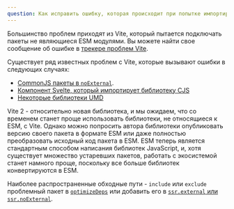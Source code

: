 ```yaml
---
question: Как исправить ошибку, которая происходит при попытке импортировать пакеты?
---
```


<!-- Большинство проблем приходят из Vite, который пытается подключать пакеты не являющиеся ESM модулями. Вы можете посмотреть полезные примеры в [репозитории Vite](https://github.com/vitejs/vite/issues). Обычным решением проблемы может стать перемещение пакета между секциями `dependencies` и `devDependencies` или попытаться добавить или убрать его из опции `optimizeDeps`. Пакеты, которые используют `exports` вместо `module.exports` будут вызывать ошибку – это известная [проблема в Vite](https://github.com/vitejs/vite/issues/2579). Также вы можете попросить автоа пакета поставлять также ESM версию модуля или даже переписать пакет полностью на ES модули.

Также вы должны добавить все компоненты Svelte в параметр `ssr.noExternal`. [Надеемся в будущем это будет происходить автоматически](https://github.com/sveltejs/kit/issues/904) при нахождении поля `svelte` в файле `package.json` внутри пакета. -->

Большинство проблем приходят из Vite, который пытается подключать пакеты не являющиеся ESM модулями. Вы можете найти свое сообщение об ошибке в [трекере проблем Vite](https://github.com/vitejs/vite/issues).

<!-- Наиболее распространенные решения - это переместить пакет из `dependencies` в `devDependencies` или попытаться `include` или `exclude` его в `optimizeDeps`. В настоящее время SvelteKit просит Vite собрать все ваши `dependencies` в общий бандл для упрощения развертывания в бессерверной среде. Но при перемещении зависимости в `devDependencies` Vite не будет собирать их в общий бандл. Это может решить проблемы, с которыми Vite сталкивается при попытке связать определенные библиотеки. Избегание связывания Vite особенно эффективно для `adapter-node` и `adapter-static`, где связывание не требуется, поскольку вы не работаете в бессерверной среде. Мы рассматриваем [лучшие альтернативы](https://github.com/sveltejs/kit/issues/1016), чтобы упростить эту настройку. -->

Существует ряд известных проблем с Vite, которые вызывают ошибки в следующих случаях:
<!-- - [Пакет использует `exports` вместо `module.exports`](https://github.com/vitejs/vite/issues/2579). -->
- [CommonJS пакеты в `noExternal`](https://github.com/vitejs/vite/issues/2579).
- [Компонент Svelte, который импортирует библиотеку CJS](https://github.com/vitejs/vite/issues/3024)
- [Некоторые библиотеки UMD](https://github.com/vitejs/vite/issues/2679)

<!-- Пакеты, которые используют `exports` вместо `module.exports`, в настоящее время не работают из-за [известной проблемы Vite](https://github.com/vitejs/vite/issues/2579). Вам также следует подумать о том, чтобы попросить автора библиотеки опубликовать версию своего пакета в ESM или даже преобразовать исходный код пакета полностью в ESM. -->

Vite 2 - относительно новая библиотека, и мы ожидаем, что со временем станет проще использовать библиотеки, не относящиеся к ESM, с Vite. Однако можно попросить автора библиотеки опубликовать версию своего пакета в формате ESM или даже полностью преобразовать исходный код пакета в ESM. ESM теперь является стандартным способом написания библиотек JavaScript, и, хотя существует множество устаревших пакетов, работать с экосистемой станет намного проще, поскольку все больше библиотек конвертируются в ESM.

<!-- Наиболее распространенные решения - это переместить пакет из `dependencies` в `devDependencies` или попытаться `include` или `exclude` его в `optimizeDeps`. В настоящее время SvelteKit просит Vite собрать все `dependencies` в общий бандл для упрощения развертывания в бессерверной среде. Но при перемещении зависимости в `devDependencies` Vite не будет собирать их в общий бандл. Это может решить проблемы, с которыми Vite сталкивается при попытке связать определенные библиотеки. Избегание связывания Vite особенно эффективно для `adapter-node` и `adapter-static`, где связывание не требуется, поскольку не работает в бессерверной среде. Мы рассматриваем [лучшие альтернативы](https://github.com/sveltejs/kit/issues/1016), чтобы упростить эту настройку. Также следует добавить любые компоненты Svelte в `ssr.noExternal`. [Мы надеемся сделать это автоматическим в будущем](https://github.com/sveltejs/kit/issues/904). -->

Наиболее распространенные обходные пути - `include` или `exclude` проблемный пакет в [`optimizeDeps`](https://vitejs.dev/config/#dep-optimization-options) или добавить его в [`ssr.external` или `ssr.noExternal`](https://vitejs.dev/config/#ssr-options).
